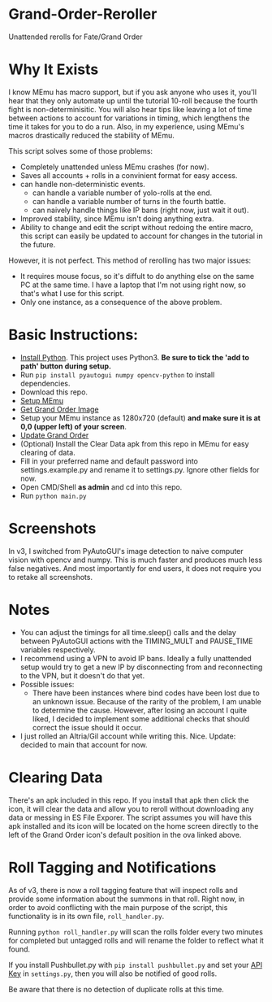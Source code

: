 # Grand-Order-Reroller
Unattended rerolls for Fate/Grand Order

# Why It Exists
I know MEmu has macro support, but if you ask anyone who uses it, you'll hear that they only automate up until the tutorial 10-roll because the fourth fight is non-determinisitic. You will also hear tips like leaving a lot of time between actions to account for variations in timing, which lengthens the time it takes for you to do a run. Also, in my experience, using MEmu's macros drastically reduced the stability of MEmu. 

This script solves some of those problems:
- Completely unattended unless MEmu crashes (for now).
- Saves all accounts + rolls in a convinient format for easy access.
- can handle non-deterministic events.
  - can handle a variable number of yolo-rolls at the end.
  - can handle a variable number of turns in the fourth battle.
  - can naively handle things like IP bans (right now, just wait it out).
- Improved stability, since MEmu isn't doing anything extra.
- Ability to change and edit the script without redoing the entire macro, this script can easily be updated to account for changes in the tutorial in the future.

However, it is not perfect. This method of rerolling has two major issues:
- It requires mouse focus, so it's diffult to do anything else on the same PC at the same time. I have a laptop that I'm not using right now, so that's what I use for this script.
- Only one instance, as a consequence of the above problem.

# Basic Instructions:
- [Install Python](https://wiki.python.org/moin/BeginnersGuide/Download). This project uses Python3. **Be sure to tick the 'add to path' button during setup.**
- Run `pip install pyautogui numpy opencv-python` to install dependencies.
- Download this repo.
- [Setup MEmu](https://www.reddit.com/r/grandorder/comments/6akkkq/emu_wars_episode_x_return_of_the_emu/)
- [Get Grand Order Image](https://www.reddit.com/r/grandorder/comments/6jompd/modified_memu_image_with_fgo_na_preloaded_and/)
- Setup your MEmu instance as 1280x720 (default) **and make sure it is at 0,0 (upper left) of your screen**.
- [Update Grand Order](https://drive.google.com/file/d/0B8tqm0cp0TuwWWNZRDgwZUFSMmM/view)
- (Optional) Install the Clear Data apk from this repo in MEmu for easy clearing of data.
- Fill in your preferred name and default password into settings.example.py and rename it to settings.py. Ignore other fields for now.
- Open CMD/Shell **as admin** and cd into this repo.
- Run ```python main.py```

# Screenshots
In v3, I switched from PyAutoGUI's image detection to naive computer vision with opencv and numpy. This is much faster and produces much less false negatives. And most importantly for end users, it does not require you to retake all screenshots. 

# Notes
- You can adjust the timings for all time.sleep() calls and the delay between PyAutoGUI actions with the TIMING_MULT and PAUSE_TIME variables respectively.
- I recommend using a VPN to avoid IP bans. Ideally a fully unattended setup would try to get a new IP by disconnecting from and reconnecting to the VPN, but it doesn't do that yet.
- Possible issues:
  - There have been instances where bind codes have been lost due to an unknown issue. Because of the rarity of the problem, I am unable to determine the cause. However, after losing an account I quite liked, I decided to implement some additional checks that should correct the issue should it occur.
- I just rolled an Altria/Gil account while writing this. Nice. Update: decided to main that account for now.
  
# Clearing Data
There's an apk included in this repo. If you install that apk then click the icon, it will clear the data and allow you to reroll without downloading any data or messing in ES File Exporer. The script assumes you will have this apk installed and its icon will be located on the home screen directly to the left of the Grand Order icon's default position in the ova linked above.

# Roll Tagging and Notifications
As of v3, there is now a roll tagging feature that will inspect rolls and provide some information about the summons in that roll. Right now, in order to avoid conflicting with the main purpose of the script, this functionality is in its own file, `roll_handler.py`. 

Running `python roll_handler.py` will scan the rolls folder every two minutes for completed but untagged rolls and will rename the folder to reflect what it found. 

If you install Pushbullet.py with `pip install pushbullet.py` and set your [API Key](https://docs.pushbullet.com/v1/) in `settings.py`, then you will also be notified of good rolls.

Be aware that there is no detection of duplicate rolls at this time.



